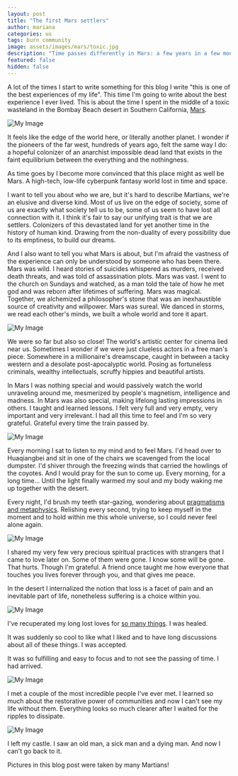```yaml
---
layout: post
title: "The first Mars settlers"
author: mariana
categories: us
tags: burn community
image: assets/images/mars/toxic.jpg
description: "Time passes differently in Mars: a few years in a few months"
featured: false
hidden: false
---
```


A lot of the times I start to write something for this blog I write "this is one of the best experiences of my life". This time I'm going to write about the best experience I ever lived. This is about the time I spent in the middle of a toxic wasteland in the Bombay Beach desert in Southern California, [Mars](https://mars.college).

![My Image](/assets/images/mars/nothing.jpeg)

It feels like the edge of the world here, or literally another planet. I wonder if the pioneers of the far west, hundreds of years ago, felt the same way I do: a hopeful colonizer of an anarchist impossible dead land that exists in the faint equilibrium between the everything and the nothingness.

As time goes by I become more convinced that this place might as well be Mars. A high-tech, low-life cyberpunk fantasy world lost in time and space.

I want to tell you about who we are, but it's hard to describe Martians, we're an elusive and diverse kind. Most of us live on the edge of society, some of us are exactly what society tell us to be, some of us seem to have lost all connection with it. I think it's fair to say our unifying trait is that we are settlers. Colonizers of this devastated land for yet another time in the history of human kind. Drawing from the non-duality of every possibility due to its emptiness, to build our dreams.

And I also want to tell you what Mars is about, but I'm afraid the vastness of the experience can only be understood by someone who has been there. Mars was wild. I heard stories of suicides whispered as murders, received death threats, and was told of assassination plots. Mars was vast. I went to the church on Sundays and watched, as a man told the tale of how he met god and was reborn after lifetimes of suffering. Mars was magical. Together, we alchemized a philosopher's stone that was an inexhaustible source of creativity and willpower. Mars was sureal. We danced in storms, we read each other's minds, we built a whole world and tore it apart.

![My Image](/assets/images/mars/people.JPG)

We were so far but also so close! The world's artistic center for cinema lied near us. Sometimes I wonder if we were just clueless actors in a free man's piece. Somewhere in a millionaire's dreamscape, caught in between a tacky western and a desolate post-apocalyptic world. Posing as fortuneless criminals, wealthy intellectuals, scruffy hippies and beautiful artists.

In Mars I was nothing special and would passively watch the world unraveling around me, mesmerized by people's magnetism, intelligence and madness. In Mars was also special, making lifelong lasting impressions in others. I taught and learned lessons. I felt very full and very empty, very important and very irrelevant. I had all this time to feel and I'm so very grateful. Grateful every time the train passed by.

![My Image](/assets/images/mars/me.JPG)

Every morning I sat to listen to my mind and to feel Mars. I'd head over to Huaqiangbei and sit in one of the chairs we scavenged from the local dumpster. I'd shiver through the freezing winds that carried the howlings of the coyotes. And I would pray for the sun to come up. Every morning, for a long time... Until the light finally warmed my soul and my body waking me up together with the desert.

Every night, I'd brush my teeth star-gazing, wondering about [pragmatisms and metaphysics](https://wireless-hippie.github.io/tenerife-sunset/). Relishing every second, trying to keep myself in the moment and to hold within me this whole universe, so I could never feel alone again.

![My Image](/assets/images/mars/sky.JPG)

I shared my very few very precious spiritual practices with strangers that I came to love later on. Some of them were gone. I know some will be gone. That hurts. Though I'm grateful. A friend once taught me how everyone that touches you lives forever through you, and that gives me peace.

In the desert I internalized the notion that loss is a facet of pain and an inevitable part of life, nonetheless suffering is a choice within you.

![My Image](/assets/images/mars/party.JPG)

I've recuperated my long lost loves for [so many things](cyborgdream.github.io/).
I was healed.

It was suddenly so cool to like what I liked and to have long discussions about all of these things.
I was accepted.

It was so fulfilling and easy to focus and to not see the passing of time.
I had arrived.

![My Image](/assets/images/mars/mars.JPG)

I met a couple of the most incredible people I've ever met. I learned so much about the restorative power of communities and now I can't see my life without them. Everything looks so much clearer after I waited for the ripples to dissipate.

![My Image](/assets/images/mars/share.JPG)

I left my castle. I saw an old man, a sick man and a dying man.
And now I can't go back to it.

Pictures in this blog post were taken by many Martians!
